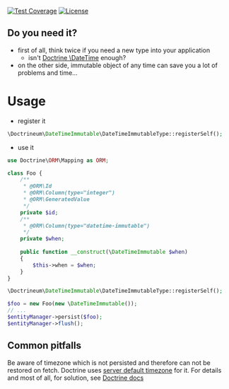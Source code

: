 [![Test Coverage](https://codeclimate.com/github/jaroslavtyc/doctrineum-datetime-immutable/badges/coverage.svg)](https://codeclimate.com/github/jaroslavtyc/doctrineum-datetime-immutable/coverage)
[![License](https://poser.pugx.org/doctrineum/datetime-immutable/license)](https://packagist.org/packages/doctrineum/datetime-immutable)

## Do you need it?

 - first of all, think twice if you need a new type into your application
    * isn't [Doctrine \DateTime](http://doctrine-orm.readthedocs.org/projects/doctrine-orm/en/latest/cookbook/working-with-datetime.html) enough?
 - on the other side, immutable object of any time can save you a lot of problems and time...

# Usage

 - register it
```php
\Doctrineum\DateTimeImmutable\DateTimeImmutableType::registerSelf();
```

- use it
```php
use Doctrine\ORM\Mapping as ORM;

class Foo {
    /**
     * @ORM\Id
     * @ORM\Column(type="integer")
     * @ORM\GeneratedValue
     */
    private $id;
    /**
     * @ORM\Column(type="datetime-immutable")
     */
    private $when;
    
    public function __construct(\DateTimeImmutable $when)
    {
        $this->when = $when;
    }
}
```

```php
\Doctrineum\DateTimeImmutable\DateTimeImmutableType::registerSelf();

$foo = new Foo(new \DateTimeImmutable());
// ...
$entityManager->persist($foo);
$entityManager->flush();

```

## Common pitfalls

Be aware of timezone which is not persisted and therefore can not be restored on fetch.
Doctrine uses [server default timezone](http://php.net/manual/en/function.date-default-timezone-get.php) for it.
For details and most of all, for solution, see [Doctrine docs](http://doctrine-orm.readthedocs.org/projects/doctrine-orm/en/latest/cookbook/working-with-datetime.html#handling-different-timezones-with-the-datetime-type)